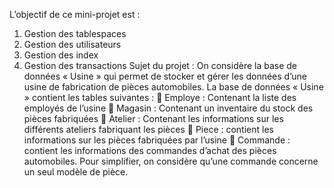 L’objectif de ce mini-projet est :
1. Gestion des tablespaces
2. Gestion des utilisateurs
3. Gestion des index
4. Gestion des transactions
Sujet du projet :
On considère la base de données « Usine » qui permet de stocker et gérer les données d’une usine de fabrication 
de pièces automobiles. La base de données « Usine » contient les tables suivantes :
 Employe : Contenant la liste des employés de l’usine 
 Magasin : Contenant un inventaire du stock des pièces fabriquées 
 Atelier : Contenant les informations sur les différents ateliers fabriquant les pièces 
 Piece : contient les informations sur les pièces fabriquées par l’usine 
 Commande : contient les informations des commandes d’achat des pièces automobiles. Pour simplifier, on 
considère qu’une commande concerne un seul modèle de pièce.
